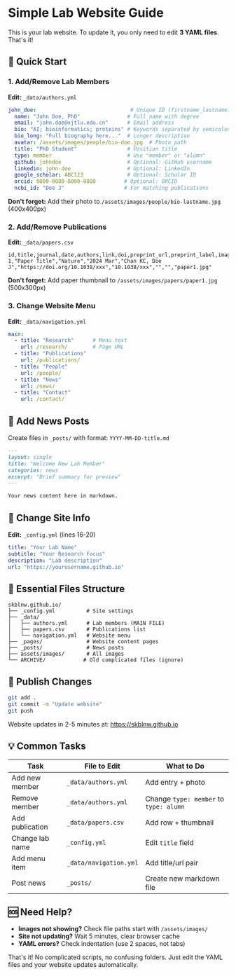 # Simple Lab Website Guide

This is your lab website. To update it, you only need to edit **3 YAML files**. That's it!

## 🎯 Quick Start

### 1. Add/Remove Lab Members
**Edit:** `_data/authors.yml`

```yaml
john_doe:                              # Unique ID (firstname_lastname)
  name: "John Doe, PhD"               # Full name with degree
  email: "john.doe@xjtlu.edu.cn"      # Email address
  bio: "AI; bioinformatics; proteins" # Keywords separated by semicolons
  bio_long: "Full biography here..."  # Longer description
  avatar: /assets/images/people/bio-doe.jpg  # Photo path
  title: "PhD Student"                # Position title
  type: member                        # Use "member" or "alumn"
  github: johndoe                     # Optional: GitHub username
  linkedin: john-doe                  # Optional: LinkedIn
  google_scholar: ABC123              # Optional: Scholar ID
  orcid: 0000-0000-0000-0000         # Optional: ORCID
  ncbi_id: "Doe J"                   # For matching publications
```

**Don't forget:** Add their photo to `/assets/images/people/bio-lastname.jpg` (400x400px)

### 2. Add/Remove Publications  
**Edit:** `_data/papers.csv`

```csv
id,title,journal,date,authors,link,doi,preprint_url,preprint_label,image
1,"Paper Title","Nature","2024 Mar","Chan KC, Doe J","https://doi.org/10.1038/xxx","10.1038/xxx","","","paper1.jpg"
```

**Don't forget:** Add paper thumbnail to `/assets/images/papers/paper1.jpg` (500x300px)

### 3. Change Website Menu
**Edit:** `_data/navigation.yml`

```yaml
main:
  - title: "Research"      # Menu text
    url: /research/        # Page URL
  - title: "Publications"
    url: /publications/
  - title: "People"
    url: /people/
  - title: "News"
    url: /news/
  - title: "Contact"
    url: /contact/
```

## 📝 Add News Posts

Create files in `_posts/` with format: `YYYY-MM-DD-title.md`

```markdown
---
layout: single
title: "Welcome New Lab Member"
categories: news
excerpt: "Brief summary for preview"
---

Your news content here in markdown.
```

## 🔧 Change Site Info

**Edit:** `_config.yml` (lines 16-20)

```yaml
title: "Your Lab Name"
subtitle: "Your Research Focus"  
description: "Lab description"
url: "https://yourusername.github.io"
```

## 📁 Essential Files Structure

```
skblnw.github.io/
├── _config.yml          # Site settings
├── _data/
│   ├── authors.yml      # Lab members (MAIN FILE)
│   ├── papers.csv       # Publications list
│   └── navigation.yml   # Website menu
├── _pages/              # Website content pages
├── _posts/              # News posts
├── assets/images/       # All images
└── ARCHIVE/            # Old complicated files (ignore)
```

## 🚀 Publish Changes

```bash
git add .
git commit -m "Update website"
git push
```

Website updates in 2-5 minutes at: https://skblnw.github.io

## 💡 Common Tasks

| Task | File to Edit | What to Do |
|------|-------------|------------|
| Add new member | `_data/authors.yml` | Add entry + photo |
| Remove member | `_data/authors.yml` | Change `type: member` to `type: alumn` |
| Add publication | `_data/papers.csv` | Add row + thumbnail |
| Change lab name | `_config.yml` | Edit `title` field |
| Add menu item | `_data/navigation.yml` | Add title/url pair |
| Post news | `_posts/` | Create new markdown file |

## 🆘 Need Help?

- **Images not showing?** Check file paths start with `/assets/images/`
- **Site not updating?** Wait 5 minutes, clear browser cache
- **YAML errors?** Check indentation (use 2 spaces, not tabs)

That's it! No complicated scripts, no confusing folders. Just edit the YAML files and your website updates automatically.